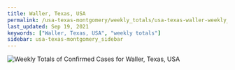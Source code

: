 ```yaml
---
title: Waller, Texas, USA
permalink: /usa-texas-montgomery/weekly_totals/usa-texas-waller-weekly_totals.html
last_updated: Sep 19, 2021
keywords: ["Waller, Texas, USA", "weekly totals"]
sidebar: usa-texas-montgomery_sidebar
---
```


![Weekly Totals of Confirmed Cases for Waller, Texas, USA](/covid_tracker/images/graphs/usa-texas-waller-weekly_totals_graph.png)
